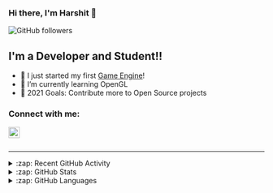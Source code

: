 ﻿### Hi there, I'm Harshit 👋

![GitHub followers](https://img.shields.io/github/followers/harshit2608?color=181717&label=Follow%20%40harshit2608&logo=Github&style=for-the-badge)

## I'm a Developer and Student!!

- 🔭 I just started my first [Game Engine][engine]!
- 🌱 I’m currently learning OpenGL
- 🥅 2021 Goals: Contribute more to Open Source projects

### Connect with me:

[<img align="left" alt="Harshit | Discord" width="22px" src="https://cdn.jsdelivr.net/npm/simple-icons@v3/icons/discord.svg" />][discord]

<br />
<br />

---

<details>
    <summary>:zap: Recent GitHub Activity</summary>
    <br />
    <!--START_SECTION:activity-->
1. 🎉
    <!--END_SECTION:activity-->
    <br clear="all" />
</details>

<details>
    <summary>:zap: GitHub Stats</summary>
    <br />
    <img align="left" alt="Harshit's GitHub Stats" src="https://github-readme-stats.vercel.app/api?username=harshit2608&show_icons=true&hide_border=true&theme=tokyonight" />
    <br clear="all" />
</details>

<details>
    <summary>:zap: GitHub Languages</summary>
    <br />
    <img align="left" alt="Harshit's GitHub Stats" src="https://github-readme-stats.vercel.app/api/top-langs/?username=harshit2608" />
    <br clear="all" />
</details>

[engine]: https://github.com/org-Stupefy/Victoria
[discord]: https://discordapp.com/channels/@me/harshb#1110/
